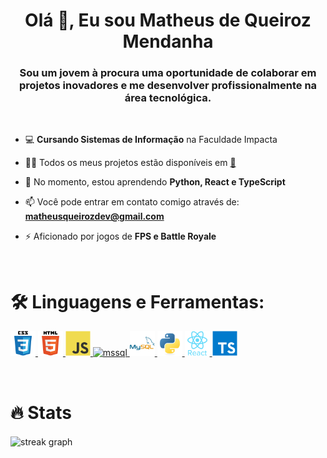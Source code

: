 <h1 align="center">Olá 👋, Eu sou Matheus de Queiroz Mendanha</h1>
<h3 align="center">Sou um jovem à procura uma oportunidade de colaborar em projetos inovadores e me desenvolver profissionalmente na área tecnológica.</h3>
<br />

- 💻 **Cursando Sistemas de Informação** na Faculdade Impacta

- 👨‍💻 Todos os meus projetos estão disponíveis em [🚧]()

- 🌱 No momento, estou aprendendo **Python, React e TypeScript**

- 📫 Você pode entrar em contato comigo através de: **matheusqueirozdev@gmail.com**

- ⚡ Aficionado por jogos de **FPS e Battle Royale**

<br />
<h1 align="left">🛠 Linguagens e Ferramentas:</h1>
<p align="left">
  <a href="https://www.w3schools.com/css/" target="_blank" rel="noreferrer"> <img src="https://raw.githubusercontent.com/devicons/devicon/master/icons/css3/css3-original-wordmark.svg" alt="css3" width="40" height="40"/> </a>
  <a href="https://www.w3.org/html/" target="_blank" rel="noreferrer"> <img src="https://raw.githubusercontent.com/devicons/devicon/master/icons/html5/html5-original-wordmark.svg" alt="html5" width="40" height="40"/> </a>
  <a href="https://developer.mozilla.org/en-US/docs/Web/JavaScript" target="_blank" rel="noreferrer"> <img src="https://raw.githubusercontent.com/devicons/devicon/master/icons/javascript/javascript-original.svg" alt="javascript" width="40" height="40"/> </a>
  <a href="https://www.microsoft.com/en-us/sql-server" target="_blank" rel="noreferrer"> <img src="https://www.svgrepo.com/show/303229/microsoft-sql-server-logo.svg" alt="mssql" width="40" height="40"/> </a>
  <a href="https://www.mysql.com/" target="_blank" rel="noreferrer"> <img src="https://raw.githubusercontent.com/devicons/devicon/master/icons/mysql/mysql-original-wordmark.svg" alt="mysql" width="40" height="40"/> </a>
  <a href="https://www.python.org" target="_blank" rel="noreferrer"> <img src="https://raw.githubusercontent.com/devicons/devicon/master/icons/python/python-original.svg" alt="python" width="40" height="40"/> </a>
  <a href="https://reactjs.org/" target="_blank" rel="noreferrer"> <img src="https://raw.githubusercontent.com/devicons/devicon/master/icons/react/react-original-wordmark.svg" alt="react" width="40" height="40"/> </a>
  <a href="https://www.typescriptlang.org/" target="_blank" rel="noreferrer"> <img src="https://raw.githubusercontent.com/devicons/devicon/master/icons/typescript/typescript-original.svg" alt="typescript" width="40" height="40"/> </a>
</p>

<br />
<h1 align="left">🔥 Stats</h1>
<div style="display: flex; justify-content: space-between; align-items: center; margin-top: 20px;">
  <div align="left" style="flex: 1;">
    <img src="https://streak-stats.demolab.com?user=Mathx8&locale=en&mode=daily&theme=dark&hide_border=false&border_radius=5&order=3" height="220" alt="streak graph" />
  </div>
</div>
